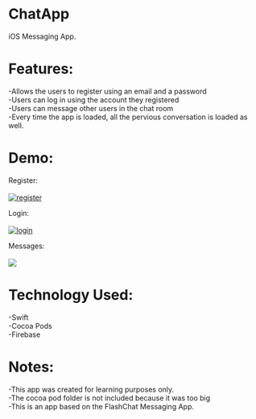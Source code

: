# ChatApp
iOS Messaging App. <br/>

# Features:
-Allows the users to register using an email and a password <br/>
-Users can log in using the account they registered <br/>
-Users can message other users in the chat room <br/>
-Every time the app is loaded, all the pervious conversation is loaded as well.

# Demo:

Register: <br/><br/>
<a href="https://media.giphy.com/media/TdEYdpr3emCODF6VHK/giphy.gif"><img src="https://media.giphy.com/media/TdEYdpr3emCODF6VHK/giphy.gif" title="register"/></a>

Login: <br/><br/>
<a href="https://media.giphy.com/media/XcdoteTfYD7yKxaP5m/giphy.gif"><img src="https://media.giphy.com/media/XcdoteTfYD7yKxaP5m/giphy.gif" title="login"/></a>

Messages: <br/><br/>
<a href="https://media.giphy.com/media/ZBb9QPdO8bbrRo6dkh/giphy.gif"><img src="https://media.giphy.com/media/ZBb9QPdO8bbrRo6dkh/giphy.gif"/></a>

# Technology Used:
-Swift <br/>
-Cocoa Pods <br/>
-Firebase <br/>

# Notes:
-This app was created for learning purposes only. <br/>
-The cocoa pod folder is not included because it was too big <br/>
-This is an app based on the FlashChat Messaging App. <br/>
